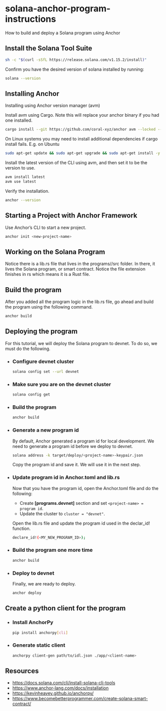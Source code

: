 # solana-anchor-program-instructions

How to build and deploy a Solana program using Anchor

## Install the Solana Tool Suite
```bash
sh -c "$(curl -sSfL https://release.solana.com/v1.15.2/install)"
```
Confirm you have the desired version of solana installed by running:
```bash
solana --version
```

## Installing Anchor

Installing using Anchor version manager (avm) 

Install avm using Cargo. Note this will replace your anchor binary if you had one installed.

```bash
cargo install --git https://github.com/coral-xyz/anchor avm --locked --force
```

On Linux systems you may need to install additional dependencies if cargo install fails. E.g. on Ubuntu

```bash
sudo apt-get update && sudo apt-get upgrade && sudo apt-get install -y pkg-config build-essential libudev-dev libssl-dev
```

Install the latest version of the CLI using avm, and then set it to be the version to use.

```bash
avm install latest
avm use latest
```

Verify the installation.

```bash
anchor --version
```

## Starting a Project with Anchor Framework

Use Anchor’s CLI to start a new project.

```bash
anchor init <new-project-name>
```

## Working on the Solana Program

Notice there is a lib.rs file that lives in the programs/<project-name>/src folder. In there, it lives the Solana program, or smart contract. Notice the file extension finishes in rs which means it is a Rust file.

## Build the program

After you added all the program logic in the lib.rs file, go ahead and build the program using the following command.

```bash
anchor build
```
## Deploying the program

For this tutorial, we will deploy the Solana program to devnet. To do so, we must do the following.

- ### Configure devnet cluster

  ```bash
  solana config set --url devnet
  ```
- ### Make sure you are on the devnet cluster

  ```bash
  solana config get
  ```

- ### Build the program

  ```bash
  anchor build
  ```

- ### Generate a new program id

  By default, Anchor generated a program id for local development. We need to generate a program id before we deploy to devnet.

  ```bash
  solana address -k target/deploy/<project-name>-keypair.json
  ```

  Copy the program id and save it. We will use it in the next step.

- ### Update program id in Anchor.toml and lib.rs

  Now that you have the program id, open the Anchor.toml file and do the following:

    - Create **[programs.devnet]** section and set ```<project-name> = program id```.
    - Update the cluster to ```cluster = "devnet"```.
    
  Open the lib.rs file and update the program id used in the declar_id! function.
  
  ```bash
  declare_id!(<MY_NEW_PROGRAM_ID>);
  ```
  
- ### Build the program one more time

  ```bash
  anchor build
  ```
- ### Deploy to devnet

  Finally, we are ready to deploy.

  ```bash
  anchor deploy
  ```
## Create a python client for the program

- ### Install AnchorPy
  
  ```bash
  pip install anchorpy[cli]
  ```
- ### Generate static client
  
  ```bash
  anchorpy client-gen path/to/idl.json ./app/<client-name>
  ```
  
## Resources

- https://docs.solana.com/cli/install-solana-cli-tools
- https://www.anchor-lang.com/docs/installation
- https://kevinheavey.github.io/anchorpy/
- https://www.becomebetterprogrammer.com/create-solana-smart-contract/

